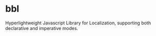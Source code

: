 bbl
===

Hyperlightweight Javascript Library for Localization, supporting both declarative and imperative modes.
